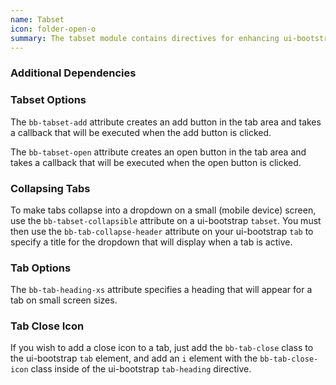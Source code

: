 ```yaml
---
name: Tabset
icon: folder-open-o
summary: The tabset module contains directives for enhancing ui-bootstrap tabs.
---
```


### Additional Dependencies ###

### Tabset Options ###

The `bb-tabset-add` attribute creates an add button in the tab area and takes a callback that will be executed when the add button is clicked.

The `bb-tabset-open` attribute creates an open button in the tab area and takes a callback that will be executed when the open button is clicked.

### Collapsing Tabs ###

To make tabs collapse into a dropdown on a small (mobile device) screen, use the `bb-tabset-collapsible` attribute on a ui-bootstrap `tabset`.
You must then use the `bb-tab-collapse-header` attribute on your ui-bootstrap `tab` to specify a title for the dropdown that will display when a tab is active.

### Tab Options ###

The `bb-tab-heading-xs` attribute specifies a heading that will appear for a tab on small screen sizes.

### Tab Close Icon ###

If you wish to add a close icon to a tab, just add the `bb-tab-close` class to the ui-bootstrap `tab` element, and add an `i` element with the `bb-tab-close-icon` class inside of the ui-bootstrap `tab-heading` directive.
